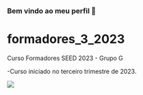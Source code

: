 ### Bem vindo ao meu perfil 💟
# formadores_3_2023
Curso Formadores SEED 2023 - Grupo G 


-Curso iniciado no terceiro trimestre de 2023.


![](https://media.tenor.com/spWAbpZ-diEAAAAd/feeling-determined-monkey-d-luffy.gif)

